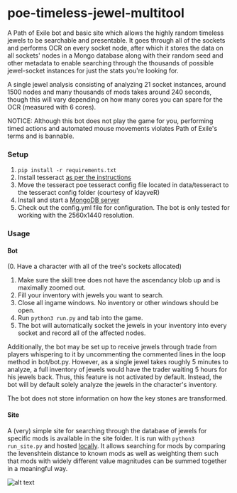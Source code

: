 # poe-timeless-jewel-multitool
A Path of Exile bot and basic site which allows the highly random timeless jewels to be searchable and presentable. It goes through all of the sockets and performs OCR on every socket node, after which it stores the data on all sockets' nodes in a Mongo database along with their random seed and other metadata to enable searching through the thousands of possible jewel-socket instances for just the stats you're looking for.

A single jewel analysis consisting of analyzing 21 socket instances, around 1500 nodes and many thousands of mods takes around 240 seconds, though this will vary depending on how many cores you can spare for the OCR (measured with 6 cores).

NOTICE: Although this bot does not play the game for you, performing timed actions and automated mouse movements violates Path of Exile's terms and is bannable.


### Setup
1. `pip install -r requirements.txt`
2. Install tesseract [as per the instructions](https://github.com/UB-Mannheim/tesseract/wiki)
3. Move the tesseract poe tesseract config file located in data/tesseract to the tesseract config folder (courtesy of klayveR)
4. Install and start a [MongoDB server](https://www.mongodb.com/download-center/community)
5. Check out the config.yml file for configuration. The bot is only tested for working with the 2560x1440 resolution.


### Usage
#### Bot
(0. Have a character with all of the tree's sockets allocated)
1. Make sure the skill tree does not have the ascendancy blob up and is maximally zoomed out.
2. Fill your inventory with jewels you want to search. 
3. Close all ingame windows. No inventory or other windows should be open.
4. Run `python3 run.py` and tab into the game.
5. The bot will automatically socket the jewels in your inventory into every socket and record all of the affected nodes.

Additionally, the bot may be set up to receive jewels through trade from players whispering to it by uncommenting the commented lines in the loop method in bot/bot.py. However, as a single jewel takes roughly 5 minutes to analyze, a full inventory of jewels would have the trader waiting 5 hours for his jewels back. Thus, this feature is not activated by default. Instead, the bot will by default solely analyze the jewels in the character's inventory.

The bot does not store information on how the key stones are transformed.

#### Site
A (very) simple site for searching through the database of jewels for specific mods is available in the site folder. It is run with `python3 run_site.py` and hosted [locally](http://127.0.0.1:8080). It allows searching for mods by comparing the levenshtein distance to known mods as well as weighting them such that mods with widely different value magnitudes can be summed together in a meaningful way. 


![alt text](https://github.com/johanahlqvist/poe-timeless-jewel-recorder/blob/master/site_example.png)
